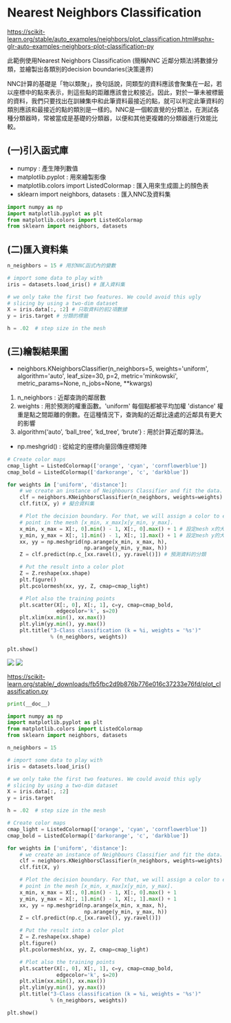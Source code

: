 # **Nearest Neighbors Classification**
https://scikit-learn.org/stable/auto_examples/neighbors/plot_classification.html#sphx-glr-auto-examples-neighbors-plot-classification-py

此範例使用Nearest Neighbors Classification (簡稱NNC 近鄰分類法)將數據分類，並繪製出各類別的decision boundaries(決策邊界)

NNC計算的基礎是「物以類聚」，換句話說，同類型的資料應該會聚集在一起，若以座標中的點來表示，則這些點的距離應該會比較接近。因此，對於一筆未被標籤的資料，我們只要找出在訓練集中和此筆資料最接近的點，就可以判定此筆資料的類別應該和最接近的點的類別是一樣的。NNC是一個較直覺的分類法，在測試各種分類器時，常被當成是基礎的分類器，以便和其他更複雜的分類器進行效能比較。

## (一)引入函式庫

* numpy : 產生陣列數值
* matplotlib.pyplot : 用來繪製影像
* matplotlib.colors import ListedColormap : 匯入用來生成圖上的顏色表
* sklearn import neighbors, datasets : 匯入NNC及資料集
```python
import numpy as np
import matplotlib.pyplot as plt
from matplotlib.colors import ListedColormap
from sklearn import neighbors, datasets
```
## (二)匯入資料集

```python
n_neighbors = 15 # 用於NNC函式內的變數

# import some data to play with
iris = datasets.load_iris() # 匯入資料集

# we only take the first two features. We could avoid this ugly
# slicing by using a two-dim dataset
X = iris.data[:, :2] # 只取資料的前2項數據
y = iris.target # 分類的標籤

h = .02  # step size in the mesh
```
## (三)繪製結果圖

* neighbors.KNeighborsClassifier(n_neighbors=5, weights='uniform', algorithm='auto', leaf_size=30, p=2, metric='minkowski', metric_params=None, n_jobs=None, **kwargs)
1. n_neighbors : 近鄰查詢的鄰居數
2. weights : 用於預測的權重函數。'uniform' 每個點都被平均加權 'distance' 權重是點之間距離的倒數。在這種情況下，查詢點的近鄰比遠處的近鄰具有更大的影響
3. algorithm{‘auto’, ‘ball_tree’, ‘kd_tree’, ‘brute’} : 用於計算近鄰的算法。
* np.meshgrid() : 從給定的座標向量回傳座標矩陣
```python
# Create color maps
cmap_light = ListedColormap(['orange', 'cyan', 'cornflowerblue'])
cmap_bold = ListedColormap(['darkorange', 'c', 'darkblue'])

for weights in ['uniform', 'distance']:
    # we create an instance of Neighbours Classifier and fit the data.
    clf = neighbors.KNeighborsClassifier(n_neighbors, weights=weights) # 使用NNC函式
    clf.fit(X, y) # 擬合資料集

    # Plot the decision boundary. For that, we will assign a color to each
    # point in the mesh [x_min, x_max]x[y_min, y_max].
    x_min, x_max = X[:, 0].min() - 1, X[:, 0].max() + 1 # 設定mesh x的大小邊界
    y_min, y_max = X[:, 1].min() - 1, X[:, 1].max() + 1 # 設定mesh y的大小邊界
    xx, yy = np.meshgrid(np.arange(x_min, x_max, h),
                         np.arange(y_min, y_max, h))
    Z = clf.predict(np.c_[xx.ravel(), yy.ravel()]) # 預測資料的分類

    # Put the result into a color plot
    Z = Z.reshape(xx.shape)
    plt.figure()
    plt.pcolormesh(xx, yy, Z, cmap=cmap_light)

    # Plot also the training points
    plt.scatter(X[:, 0], X[:, 1], c=y, cmap=cmap_bold,
                edgecolor='k', s=20)
    plt.xlim(xx.min(), xx.max())
    plt.ylim(yy.min(), yy.max())
    plt.title("3-Class classification (k = %i, weights = '%s')"
              % (n_neighbors, weights))

plt.show()
```
![](https://github.com/sdgary56249128/machine-learning-python/blob/master/Nearest_Neighbors/sphx_glr_plot_classification_001.png)
![](https://github.com/sdgary56249128/machine-learning-python/blob/master/Nearest_Neighbors/sphx_glr_plot_classification_002.png)

https://scikit-learn.org/stable/_downloads/fb5fbc2d9b876b776e016c37233e76fd/plot_classification.py
```python
print(__doc__)

import numpy as np
import matplotlib.pyplot as plt
from matplotlib.colors import ListedColormap
from sklearn import neighbors, datasets

n_neighbors = 15

# import some data to play with
iris = datasets.load_iris()

# we only take the first two features. We could avoid this ugly
# slicing by using a two-dim dataset
X = iris.data[:, :2]
y = iris.target

h = .02  # step size in the mesh

# Create color maps
cmap_light = ListedColormap(['orange', 'cyan', 'cornflowerblue'])
cmap_bold = ListedColormap(['darkorange', 'c', 'darkblue'])

for weights in ['uniform', 'distance']:
    # we create an instance of Neighbours Classifier and fit the data.
    clf = neighbors.KNeighborsClassifier(n_neighbors, weights=weights)
    clf.fit(X, y)

    # Plot the decision boundary. For that, we will assign a color to each
    # point in the mesh [x_min, x_max]x[y_min, y_max].
    x_min, x_max = X[:, 0].min() - 1, X[:, 0].max() + 1
    y_min, y_max = X[:, 1].min() - 1, X[:, 1].max() + 1
    xx, yy = np.meshgrid(np.arange(x_min, x_max, h),
                         np.arange(y_min, y_max, h))
    Z = clf.predict(np.c_[xx.ravel(), yy.ravel()])

    # Put the result into a color plot
    Z = Z.reshape(xx.shape)
    plt.figure()
    plt.pcolormesh(xx, yy, Z, cmap=cmap_light)

    # Plot also the training points
    plt.scatter(X[:, 0], X[:, 1], c=y, cmap=cmap_bold,
                edgecolor='k', s=20)
    plt.xlim(xx.min(), xx.max())
    plt.ylim(yy.min(), yy.max())
    plt.title("3-Class classification (k = %i, weights = '%s')"
              % (n_neighbors, weights))

plt.show()
```
